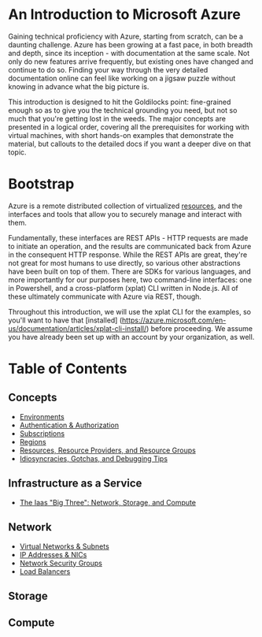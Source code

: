 An Introduction to Microsoft Azure
==================================
Gaining technical proficiency with Azure, starting from scratch, can be a
daunting challenge.  Azure has been growing at a fast pace, in both breadth
and depth, since its inception - with documentation at the same scale.  Not
only do new features arrive frequently, but existing ones have changed and
continue to do so.  Finding your way through the very detailed
documentation online can feel like working on a jigsaw puzzle without knowing
in advance what the big picture is.

This introduction is designed to hit the Goldilocks point: fine-grained enough
so as to give you the technical grounding you need, but not so much that you're
getting lost in the weeds.  The major concepts are presented in a logical
order, covering all the prerequisites for working with virtual machines,
with short hands-on examples that demonstrate the material, but callouts to
the detailed docs if you want a deeper dive on that topic. 

# Bootstrap
Azure is a remote distributed collection of virtualized 
[resources](concepts/resources.md), and the interfaces and tools that 
allow you to securely manage and interact with them.

Fundamentally, these interfaces are REST APIs - HTTP requests are made to
initiate an operation, and the results are communicated back from Azure in
the consequent HTTP response.  While the REST APIs 
are great, they're not great for most humans to use directly, so various
other abstractions have been built on top of them.  There are SDKs for various
languages, and more importantly for our purposes here, two command-line
interfaces: one in Powershell, and a cross-platform (xplat) CLI written in 
Node.js.  All of these ultimately communicate with Azure via REST, though.

Throughout this introduction, we will use the xplat CLI for the examples,
so you'll want to have that [installed]
(https://azure.microsoft.com/en-us/documentation/articles/xplat-cli-install/)
before proceeding.  We assume you have already been set up with an account
by your organization, as well.

# Table of Contents

## Concepts
* [Environments](concepts/environments.md)
* [Authentication & Authorization](concepts/auth.md)
* [Subscriptions](concepts/subscriptions.md)
* [Regions](concepts/regions.md)
* [Resources, Resource Providers, and Resource Groups](concepts/resources.md)
* [Idiosyncracies, Gotchas, and Debugging Tips](concepts/debugging.md)

## Infrastructure as a Service
* [The Iaas "Big Three": Network, Storage, and Compute](iaas.md)

## Network
* [Virtual Networks & Subnets](network/vnets.md)
* [IP Addresses & NICs](network/ips_nics.md)
* [Network Security Groups](network/nsgs.md)
* [Load Balancers](network/lbs.md)

## Storage


## Compute


